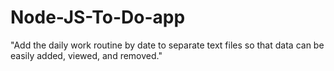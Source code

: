 # Node-JS-To-Do-app
"Add the daily work routine by date to separate text files so that data can be easily added, viewed, and removed."

